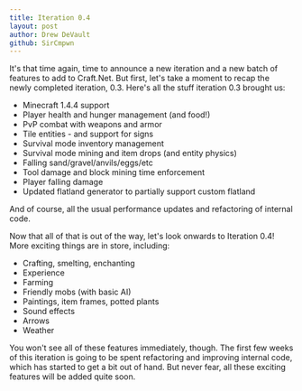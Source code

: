 ```yaml
---
title: Iteration 0.4
layout: post
author: Drew DeVault
github: SirCmpwn
---
```


It's that time again, time to announce a new iteration and a new batch of features to add
to Craft.Net. But first, let's take a moment to recap the newly completed iteration, 0.3.
Here's all the stuff iteration 0.3 brought us:

* Minecraft 1.4.4 support
* Player health and hunger management (and food!)
* PvP combat with weapons and armor
* Tile entities - and support for signs
* Survival mode inventory management
* Survival mode mining and item drops (and entity physics)
* Falling sand/gravel/anvils/eggs/etc
* Tool damage and block mining time enforcement
* Player falling damage
* Updated flatland generator to partially support custom flatland

And of course, all the usual performance updates and refactoring of internal code.

Now that all of that is out of the way, let's look onwards to Iteration 0.4! More exciting
things are in store, including:

* Crafting, smelting, enchanting
* Experience
* Farming
* Friendly mobs (with basic AI)
* Paintings, item frames, potted plants
* Sound effects
* Arrows
* Weather

You won't see all of these features immediately, though. The first few weeks of this iteration
is going to be spent refactoring and improving internal code, which has started to get a bit
out of hand. But never fear, all these exciting features will be added quite soon.